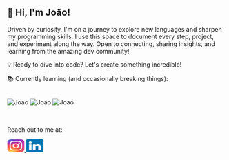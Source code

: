 ## 👋 Hi, I'm João!

Driven by curiosity, I'm on a journey to explore new languages and sharpen my programming skills. I use this space to document every step, project, and experiment along the way. Open to connecting, sharing insights, and learning from the amazing dev community!

💡 Ready to dive into code? Let's create something incredible!

📚 Currently learning (and occasionally breaking things):
<div style="display: inline_block"><br>
  <img align="center" alt="Joao" height="30" width="40" src="https://cdn.jsdelivr.net/gh/devicons/devicon@latest/icons/cplusplus/cplusplus-plain.svg">
  <img align="center" alt="Joao" height="30" width="40" src="https://cdn.jsdelivr.net/gh/devicons/devicon@latest/icons/java/java-plain.svg" />
  <img align="center" alt="Joao" height="30" width="40" src="https://cdn.jsdelivr.net/gh/devicons/devicon@latest/icons/python/python-plain.svg" />
  <div style="display: inline_block"><br>

##

Reach out to me at:

   <a href="https://www.instagram.com/joao.diasn" target="_blank">
  <img alt="Rafa-Js" height="30" width="40" src="https://raw.githubusercontent.com/CLorant/readme-social-icons/main/medium/filled/instagram.svg"/>
</a>
<a href="https://www.linkedin.com/in/joaoadn" target="_blank">
  <img alt="Rafa-Js" height="30" width="40" src="https://raw.githubusercontent.com/CLorant/readme-social-icons/main/medium/colored/linkedin.svg"/>
</a>



